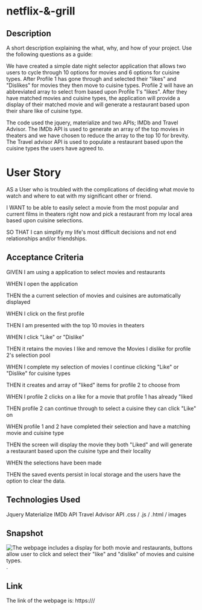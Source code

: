 # netflix-&-grill

## Description

A short description explaining the what, why, and how of your project. Use the following questions as a guide:

We have created a simple date night selector application that allows two users to cycle through 10 options for movies and 6 options for cuisine types. After Profile 1 has gone through and selected their "likes" and "Dislikes" for movies they then move to cuisine types. Profile 2 will have an abbreviated array to select from based upon Profile 1's "likes". After they have matched movies and cuisine types, the application will provide a display of their matched movie and will generate a restaurant based upon their share like of cuisine type.

The code used the jquery, materialize and two APIs; IMDb and Travel Advisor. The IMDb API is used to generate an array of the top movies in theaters and we have chosen to reduce the array to the top 10 for brevity. The Travel advisor API is used to populate a restaurant based upon the cuisine types the users have agreed to. 

# User Story

AS a User who is troubled with the complications of deciding what movie to watch and where to eat with my significant other or friend.

I WANT to be able to easily select a movie from the most popular and current films in theaters right now and pick a restaurant from my local area based upon cuisine selections.

SO THAT I can simplify my life's most difficult decisions and not end relationships and/or friendships.

## Acceptance Criteria
GIVEN I am using a application to select movies and restaurants

WHEN I open the application

THEN the a current selection of movies and cuisines are automatically displayed 

WHEN I click on the first profile

THEN I am presented with the top 10 movies in theaters

WHEN I click "Like" or "Dislike"

THEN it retains the movies I like and remove the Movies I dislike for profile 2's selection pool

WHEN I complete my selection of movies I continue clicking "Like" or "Dislike" for cuisine types

THEN it creates and array of "liked" items for profile 2 to choose from

WHEN I profile 2 clicks on a like for a movie that profile 1 has already "liked 

THEN profile 2 can continue through to select a cuisine they can click "Like" on

WHEN profile 1 and 2 have completed their selection and have a matching movie and cuisine type

THEN the screen will display the movie they both "Liked" and will generate a restaurant based upon the cuisine type and their locality

WHEN the selections have been made

THEN the saved events persist in local storage and the users have the option to clear the data.

## Technologies Used
Jquery
Materialize
IMDb API
Travel Advisor API
.css / .js / .html / images


## Snapshot

![The webpage includes a display for both movie and restaurants, buttons allow user to click and select their "like" and "dislike" of movies and cuisine types.](./assets/images/.jpg).

## Link

The link of the webpage is: https:///
